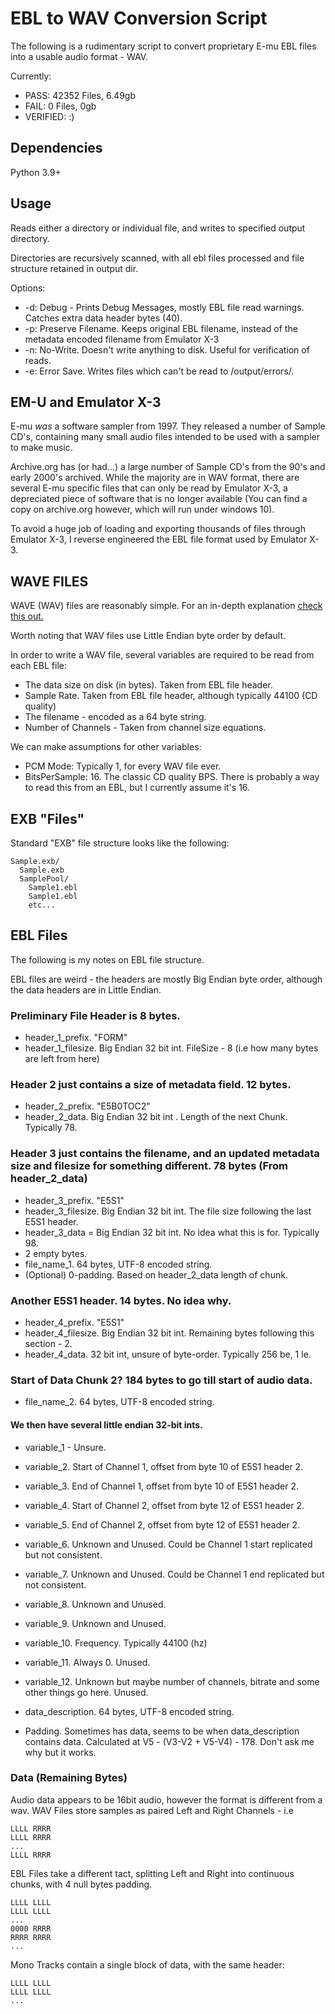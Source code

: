 # EBL to WAV Conversion Script
The following is a rudimentary script to convert proprietary E-mu EBL files into a usable audio format - WAV.

Currently:
 - PASS: 42352 Files, 6.49gb
 - FAIL: 0 Files, 0gb
 - VERIFIED: :) 

## Dependencies
Python 3.9+

## Usage
Reads either a directory or individual file, and writes to specified output directory.

Directories are recursively scanned, with all ebl files processed and file structure retained in output dir.

Options:
 - -d: Debug - Prints Debug Messages, mostly EBL file read warnings. Catches extra data header bytes (40).
 - -p: Preserve Filename. Keeps original EBL filename, instead of the metadata encoded filename from Emulator X-3
 - -n: No-Write. Doesn't write anything to disk. Useful for verification of reads.
 - -e: Error Save. Writes files which can't be read to /output/errors/.
        
## EM-U and Emulator X-3
E-mu *was* a software sampler from 1997. They released a number of Sample CD's, containing many small audio files intended to be used with a sampler to make music.

Archive.org has (or had...) a large number of Sample CD's from the 90's and early 2000's archived. While the majority are in WAV format, there are several E-mu specific files that can only be read by Emulator X-3, a depreciated piece of software that is no longer available (You can find a copy on archive.org however, which will run under windows 10).

To avoid a huge job of loading and exporting thousands of files through Emulator X-3, I reverse engineered the EBL file format used by Emulator X-3.

## WAVE FILES
WAVE (WAV) files are reasonably simple. For an in-depth explanation [check this out.](http://soundfile.sapp.org/doc/WaveFormat/)

Worth noting that WAV files use Little Endian byte order by default.

In order to write a WAV file, several variables are required to be read from each EBL file:

- The data size on disk (in bytes). Taken from EBL file header.
- Sample Rate. Taken from EBL file header, although typically 44100 (CD quality)
- The filename - encoded as a 64 byte string.
- Number of Channels - Taken from channel size equations. 

We can make assumptions for other variables:

- PCM Mode: Typically 1, for every WAV file ever.
- BitsPerSample: 16. The classic CD quality BPS. There is probably a way to read this from an EBL, but I currently assume it's 16.

## EXB "Files"
Standard "EXB" file structure looks like the following:

    Sample.exb/
      Sample.exb
      SamplePool/
        Sample1.ebl
        Sample1.ebl
        etc...
        
## EBL Files
The following is my notes on EBL file structure.

EBL files are weird - the headers are mostly Big Endian byte order, although the data headers are in Little Endian.

### Preliminary File Header is 8 bytes.
- header_1_prefix. "FORM"
- header_1_filesize. Big Endian 32 bit int. FileSize - 8 (i.e how many bytes are left from here)

### Header 2 just contains a size of metadata field. 12 bytes.
- header_2_prefix. "E5B0TOC2"
- header_2_data. Big Endian 32 bit int . Length of the next Chunk. Typically 78.

### Header 3 just contains the filename, and an updated metadata size and filesize for something different. 78 bytes (From header_2_data)
- header_3_prefix. "E5S1"
- header_3_filesize. Big Endian 32 bit int. The file size following the last E5S1 header.
- header_3_data = Big Endian 32 bit int. No idea what this is for. Typically 98.
- 2 empty bytes.
- file_name_1. 64 bytes, UTF-8 encoded string.
- (Optional) 0-padding. Based on header_2_data length of chunk.

### Another E5S1 header. 14 bytes. No idea why.
- header_4_prefix. "E5S1"
- header_4_filesize. Big Endian 32 bit int. Remaining bytes following this section - 2.
- header_4_data. 32 bit int, unsure of byte-order. Typically 256 be, 1 le.

### Start of Data Chunk 2? 184 bytes to go till start of audio data.
- file_name_2. 64 bytes, UTF-8 encoded string.

#### We then have several little endian 32-bit ints.
- variable_1 - Unsure.

- variable_2. Start of Channel 1, offset from byte 10 of E5S1 header 2.
- variable_3. End of Channel 1, offset from byte 10 of E5S1 header 2.
- variable_4. Start of Channel 2, offset from byte 12 of E5S1 header 2.
- variable_5. End of Channel 2, offset from byte 12 of E5S1 header 2.

- variable_6. Unknown and Unused. Could be Channel 1 start replicated but not consistent.
- variable_7. Unknown and Unused. Could be Channel 1 end replicated but not consistent.
- variable_8. Unknown and Unused.
- variable_9. Unknown and Unused.

- variable_10. Frequency. Typically 44100 (hz)
- variable_11. Always 0. Unused.
- variable_12. Unknown but maybe number of channels, bitrate and some other things go here. Unused.

- data_description. 64 bytes, UTF-8 encoded string.

- Padding. Sometimes has data, seems to be when data_description contains data. Calculated at V5 - (V3-V2 + V5-V4) - 178. Don't ask me why but it works.

### Data (Remaining Bytes)
Audio data appears to be 16bit audio, however the format is different from a wav.
WAV Files store samples as paired Left and Right Channels - i.e

    LLLL RRRR
    LLLL RRRR
    ...
    LLLL RRRR

EBL Files take a different tact, splitting Left and Right into continuous chunks, with 4 null bytes padding.

    LLLL LLLL
    LLLL LLLL
    ...
    0000 RRRR
    RRRR RRRR
    ...

Mono Tracks contain a single block of data, with the same header:

    LLLL LLLL
    LLLL LLLL
    ...

